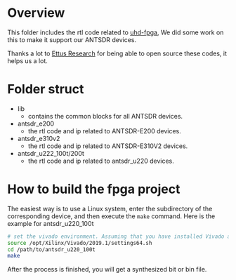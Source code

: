 # Overview

This folder includes the rtl code related to [uhd-fpga](https://github.com/EttusResearch/uhd/tree/master/fpga), We did some work on this to make it support our ANTSDR devices.

Thanks a lot to [Ettus Research](https://www.ettus.com/) for being able to open source these codes, it helps us a lot.



#  Folder struct

- lib 
  - contains the common blocks for all ANTSDR devices.
- antsdr_e200
  - the rtl code and ip related to ANTSDR-E200 devices.
- antsdr_e310v2
  - the rtl code and ip related to ANTSDR-E310V2 devices.
- antsdr_u222_100t/200t
  - the rtl code and ip related to antsdr_u220 devices.



# How to build the fpga project

The easiest way is to use a Linux system, enter the subdirectory of the corresponding device, and then execute the `make` command. Here is the example for antsdr_u220_100t

```bash
# set the vivado environment. Assuming that you have installed Vivado and the current version is 2019.1.
source /opt/Xilinx/Vivado/2019.1/settings64.sh 
cd /path/to/antsdr_u220_100t
make
```

After the process is finished, you will get a synthesized bit or bin file.
